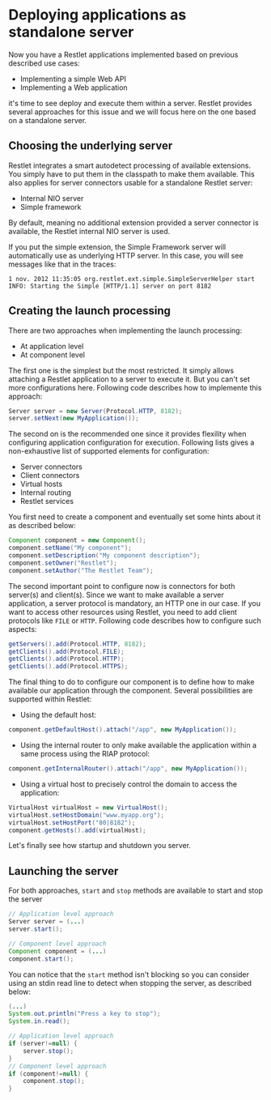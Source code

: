 # Deploying applications as standalone server #

Now you have a Restlet applications implemented based on previous described use cases:

* Implementing a simple Web API
* Implementing a Web application

it's time to see deploy and execute them within a server. Restlet provides several approaches
for this issue and we will focus here on the one based on a standalone server.

## Choosing the underlying server ##

Restlet integrates a smart autodetect processing of available extensions. You simply have to put
them in the classpath to make them available. This also applies for server connectors usable
for a standalone Restlet server:

* Internal NIO server
* Simple framework

By default, meaning no additional extension provided a server connector is available, the Restlet
internal NIO server is used.

If you put the simple extension, the Simple Framework server will automatically use as underlying
HTTP server. In this case, you will see messages like that in the traces:

```shell
1 nov. 2012 11:35:05 org.restlet.ext.simple.SimpleServerHelper start
INFO: Starting the Simple [HTTP/1.1] server on port 8182
```

## Creating the launch processing ##

There are two approaches when implementing the launch processing:

* At application level
* At component level

The first one is the simplest but the most restricted. It simply allows attaching a Restlet application
to a server to execute it. But you can't set more configurations here. Following code describes how
to implemente this approach:

```java
Server server = new Server(Protocol.HTTP, 8182);
server.setNext(new MyApplication());
```

The second on is the recommended one since it provides flexility when configuring application configuration
for execution. Following lists gives a non-exhaustive list of supported elements for configuration:

* Server connectors
* Client connectors
* Virtual hosts
* Internal routing
* Restlet services

You first need to create a component and eventually set some hints about it as described below:

```java
Component component = new Component();
component.setName("My component");
component.setDescription("My component description");
component.setOwner("Restlet");
component.setAuthor("The Restlet Team");
```

The second important point to configure now is connectors for both server(s) and client(s). Since we want
to make available a server application, a server protocol is mandatory, an HTTP one in our case. If you
want to access other resources using Restlet, you need to add client protocols like `FILE` or `HTTP`. Following
code describes how to configure such aspects:

```java
getServers().add(Protocol.HTTP, 8182);
getClients().add(Protocol.FILE);
getClients().add(Protocol.HTTP);
getClients().add(Protocol.HTTPS);
```

The final thing to do to configure our component is to define how to make available our application
through the component. Several possibilities are supported within Restlet:

* Using the default host:

```java
component.getDefaultHost().attach("/app", new MyApplication());
```

* Using the internal router to only make available the application within a same process using the RIAP protocol:

```java
component.getInternalRouter().attach("/app", new MyApplication());
```

* Using a virtual host to precisely control the domain to access the application:

```java
VirtualHost virtualHost = new VirtualHost();
virtualHost.setHostDomain("www.myapp.org");
virtualHost.setHostPort("80|8182");
component.getHosts().add(virtualHost);
```

Let's finally see how startup and shutdown you server.

## Launching the server ##

For both approaches, `start` and `stop` methods are available to start and stop the server

```java
// Application level approach    
Server server = (...)
server.start();

// Component level approach
Component component = (...)
component.start();
```

You can notice that the `start` method isn't blocking so you can consider using an stdin
read line to detect when stopping the server, as described below:

```java
(...)
System.out.println("Press a key to stop");
System.in.read();

// Application level approach    
if (server!=null) {
    server.stop();
}
// Component level approach
if (component!=null) {
    component.stop();
}
```
